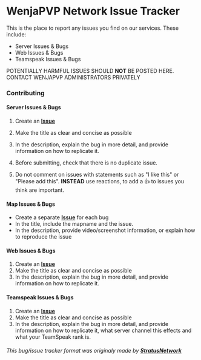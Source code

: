 # WenjaPVP Network Issue Tracker

This is the place to report any issues you find on our services. These include:
- Server Issues & Bugs
- Web Issues & 
Bugs
- Teamspeak Issues & Bugs

POTENTIALLY HARMFUL ISSUES SHOULD **NOT** BE POSTED HERE. CONTACT WENJAPVP ADMINISTRATORS PRIVATELY
### Contributing

#### Server Issues & Bugs
1. Create an **[Issue](https://github.com/WenjaPvPNetwork/Issues/issues)**
2. Make the title as clear and concise as possible
3. In the description, explain the bug in more detail, and provide information on how to replicate it.

4. Before submitting, check that there is no duplicate issue.
5. Do not comment on issues with statements such as "I like this" or "Please add this". **INSTEAD** use reactions, to add a 👍 to issues you think are important.

#### Map Issues & Bugs
- Create a separate **[Issue](https://github.com/WenjaPvPNetwork/Issues/issues)** for each bug
- In the title, include the mapname and the issue.
- In the description, provide video/screenshot information, or explain how to reproduce the issue

#### Web Issues & Bugs
1. Create an **[Issue](https://github.com/WenjaPvPNetwork/Issues/issues)**
2. Make the title as clear and concise as possible
3. In the description, explain the bug in more detail, and provide information on how to replicate it.

#### Teamspeak Issues & Bugs
1. Create an **[Issue](https://github.com/WenjaPvPNetwork/Issues/issues)**
2. Make the title as clear and concise as possible
3. In the description, explain the bug in more detail, and provide information on how to replicate it, what server channel this effects and what your TeamSpeak rank is.


###### This bug/issue tracker format was originaly made by **[StratusNetwork](https://github.com/StratusNetwork/Issues)**
